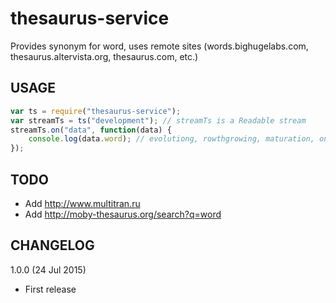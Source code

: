thesaurus-service
=================
Provides synonym for word, uses remote sites (words.bighugelabs.com, thesaurus.altervista.org, thesaurus.com, etc.)

USAGE
-----
```js
var ts = require("thesaurus-service");
var streamTs = ts("development"); // streamTs is a Readable stream
streamTs.on("data", function(data) {
	console.log(data.word); // evolutiong, rowthgrowing, maturation, ontogeny, ...
});
```

TODO
----
- Add http://www.multitran.ru
- Add http://moby-thesaurus.org/search?q=word

CHANGELOG
---------
1.0.0 (24 Jul 2015)
- First release